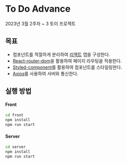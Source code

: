 # To Do Advance 
2023년 3월 2주차 ~ 3 토이 프로젝트

## 목표
- 컴포넌트를 적절하게 분리하여 [리액트](https://ko.reactjs.org/docs/components-and-props.html) 앱을 구성한다.
- [React-router-dom](https://reactrouter.com/en/main/start/overview)을 활용하여 페이지 라우팅을 적용한다. 
- [Styled-component](https://styled-components.com/)를 활용하여 컴포넌트를 스타일링한다.
- [Axios](https://axios-http.com/kr/docs/intro)를 사용하여 서버와 통신한다. 

## 실행 방법

#### Front
```sh
cd front
npm install
npm run start
```

#### Server
```sh
cd server
npm install
npm run start
```
